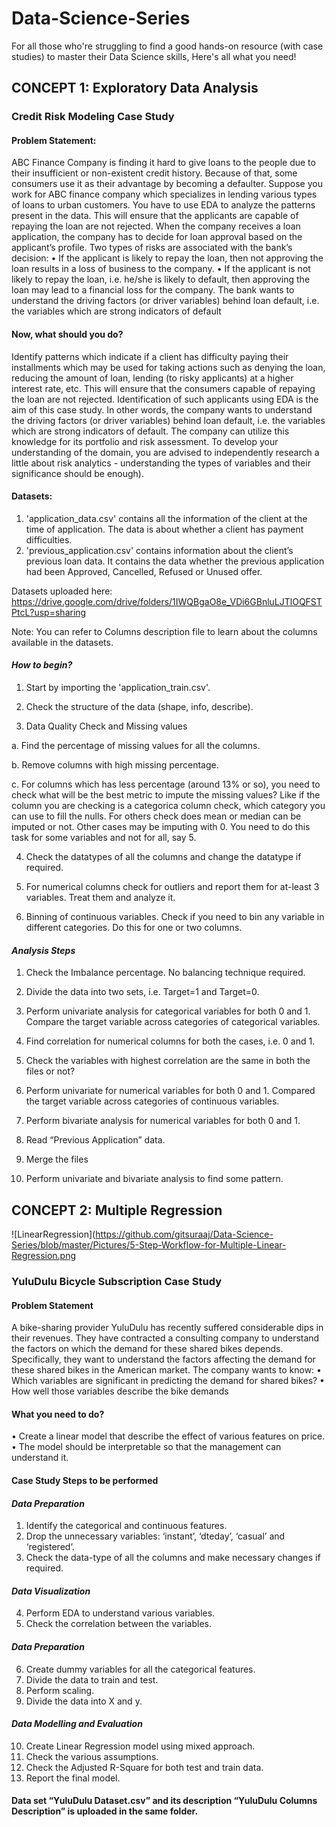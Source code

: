 # Data-Science-Series
For all those who're struggling to find a good hands-on resource (with case studies) to master their Data Science skills, Here's all what you need!


## CONCEPT 1: Exploratory Data Analysis

### Credit Risk Modeling Case Study

#### Problem Statement:
ABC Finance Company is finding it hard to give loans to the people due to their insufficient or non-existent credit history. Because of that, some consumers use it as their advantage by becoming a defaulter. Suppose you work for ABC finance company which specializes in lending various types of loans to urban customers. You have to use EDA to analyze the patterns present in the data. This will ensure that the applicants are capable of repaying the loan are not rejected.
When the company receives a loan application, the company has to decide for loan approval based on the applicant’s profile. Two types of risks are associated with the bank’s decision:
•	If the applicant is likely to repay the loan, then not approving the loan results in a loss of business to the company.
•	If the applicant is not likely to repay the loan, i.e. he/she is likely to default, then approving the loan may lead to a financial loss for the company. 
The bank wants to understand the driving factors (or driver variables) behind loan default, i.e. the variables which are strong indicators of default 

#### Now, what should you do?

Identify patterns which indicate if a client has difficulty paying their installments which may be used for taking actions such as denying the loan, reducing the amount of loan, lending (to risky applicants) at a higher interest rate, etc. This will ensure that the consumers capable of repaying the loan are not rejected. Identification of such applicants using EDA is the aim of this case study. 
In other words, the company wants to understand the driving factors (or driver variables) behind loan default, i.e. the variables which are strong indicators of default. The company can utilize this knowledge for its portfolio and risk assessment.
To develop your understanding of the domain, you are advised to independently research a little about risk analytics - understanding the types of variables and their significance should be enough).

#### Datasets:

1. 'application_data.csv' contains all the information of the client at the time of application. The data is about whether a client has payment difficulties.
2. 'previous_application.csv' contains information about the client’s previous loan data. It contains the data whether the previous application had been Approved, Cancelled, Refused or Unused offer.

Datasets uploaded here: https://drive.google.com/drive/folders/1IWQBgaO8e_VDi6GBnluLJTlOQFSTPtcL?usp=sharing

Note: You can refer to Columns description file to learn about the columns available in the datasets.


#### *How to begin?* 

1.	Start by importing the 'application_train.csv'. 

2.	Check the structure of the data (shape, info, describe). 

3.    Data Quality Check and Missing values 

a. Find the percentage of missing values for all the columns. 

b. Remove columns with high missing percentage. 

c. For columns which has less percentage (around 13% or so), you need to check what will be the best metric to impute the missing values? Like if the column you are    checking is a categorica column check, which category you can use to fill the nulls. For others check does mean or median can be imputed or not. Other cases may    be imputing with 0. You need to do this task for some variables and not for all, say 5.

4.	Check the datatypes of all the columns and change the datatype if required. 

5.	For numerical columns check for outliers and report them for at-least 3 variables. Treat them and analyze it. 

6.	Binning of continuous variables. Check if you need to bin any variable in different 
categories. Do this for one or two columns. 


#### *Analysis Steps*

1.	Check the Imbalance percentage. No balancing technique required. 

2.	Divide the data into two sets, i.e. Target=1 and Target=0. 

3.	Perform univariate analysis for categorical variables for both 0 and 1. Compare the target variable across categories of categorical variables. 

4.	Find correlation for numerical columns for both the cases, i.e. 0 and 1. 

5.	Check the variables with highest correlation are the same in both the files or not? 

6.	Perform univariate for numerical variables for both 0 and 1. Compared the target variable across categories of continuous variables.

7.	Perform bivariate analysis for numerical variables for both 0 and 1. 

8.	Read “Previous Application” data. 

9.	Merge the files

10.	Perform univariate and bivariate analysis to find some pattern. 


## CONCEPT 2: Multiple Regression

![LinearRegression](https://github.com/gitsuraaj/Data-Science-Series/blob/master/Pictures/5-Step-Workflow-for-Multiple-Linear-Regression.png

### YuluDulu Bicycle Subscription Case Study
 
#### Problem Statement
A bike-sharing provider YuluDulu has recently suffered considerable dips in their revenues. They have contracted a consulting company to understand the factors on which the demand for these shared bikes depends. Specifically, they want to understand the factors affecting the demand for these shared bikes in the American market. The company wants to know: 
•	Which variables are significant in predicting the demand for shared bikes?
•	How well those variables describe the bike demands 

#### What you need to do? 
•	Create a linear model that describe the effect of various features on price. 
•	The model should be interpretable so that the management can understand it. 
  

#### Case Study Steps to be performed

#### *Data Preparation*

1.	Identify the categorical and continuous features. 
2.	Drop the unnecessary variables: ‘instant’, ‘dteday’, ‘casual’ and ‘registered’. 
3.	Check the data-type of all the columns and make necessary changes if required. 

#### *Data Visualization*

4.	Perform EDA to understand various variables. 
5.	Check the correlation between the variables. 

#### *Data Preparation*

6.	Create dummy variables for all the categorical features. 
7.	Divide the data to train and test. 
8.	Perform scaling. 
9.	Divide the data into X and y. 

#### *Data Modelling and Evaluation* 

10.	Create Linear Regression model using mixed approach. 
11.	Check the various assumptions. 
12.	Check the Adjusted R-Square for both test and train data. 
13.	Report the final model. 

#### Data set “YuluDulu Dataset.csv” and its description “YuluDulu Columns Description” is uploaded in the same folder.

